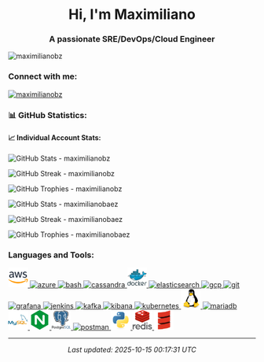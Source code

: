 <h1 align="center">Hi, I'm Maximiliano</h1>
<h3 align="center">A passionate SRE/DevOps/Cloud Engineer</h3>

<p align="left"> <img src="https://komarev.com/ghpvc/?username=maximilianobz&label=Profile%20views&color=0e75b6&style=flat" alt="maximilianobz" /> </p>

<h3 align="left">Connect with me:</h3>
<p align="left">
<a href="https://linkedin.com/in/maximiliano-baez-70a57983" target="blank"><img align="center" src="https://raw.githubusercontent.com/rahuldkjain/github-profile-readme-generator/master/src/images/icons/Social/linked-in-alt.svg" alt="maximilianobz" height="30" width="40" /></a>
</p>

<h3 align="left">📊 GitHub Statistics:</h3>

<h4 align="left">📈 Individual Account Stats:</h4>

<p align="left">
  <img src="https://github-readme-stats.vercel.app/api?username=maximilianobz&show_icons=true&theme=gradient&hide_border=true&include_all_commits=true&count_private=true&token=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" alt="GitHub Stats - maximilianobz" />
</p>

<p align="left">
  <img src="https://github-readme-streak-stats.herokuapp.com/?user=maximilianobz&theme=gradient&hide_border=true&token=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" alt="GitHub Streak - maximilianobz" />
</p>

<p align="left">
  <img src="https://github-profile-trophy.vercel.app/?username=maximilianobz&theme=gradient&no-frame=true&no-bg=false&margin-w=4" alt="GitHub Trophies - maximilianobz" />
</p>

<p align="left">
  <img src="https://github-readme-stats.vercel.app/api?username=maximilianobaez&show_icons=true&theme=gradient&hide_border=true&include_all_commits=true&count_private=true&token=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" alt="GitHub Stats - maximilianobaez" />
</p>

<p align="left">
  <img src="https://github-readme-streak-stats.herokuapp.com/?user=maximilianobaez&theme=gradient&hide_border=true&token=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" alt="GitHub Streak - maximilianobaez" />
</p>

<p align="left">
  <img src="https://github-profile-trophy.vercel.app/?username=maximilianobaez&theme=gradient&no-frame=true&no-bg=false&margin-w=4" alt="GitHub Trophies - maximilianobaez" />
</p>

<h3 align="left">Languages and Tools:</h3>
<p align="left"> <a href="https://aws.amazon.com" target="_blank" rel="noreferrer"> <img src="https://raw.githubusercontent.com/devicons/devicon/master/icons/amazonwebservices/amazonwebservices-original-wordmark.svg" alt="aws" width="40" height="40"/> </a> <a href="https://azure.microsoft.com/en-in/" target="_blank" rel="noreferrer"> <img src="https://www.vectorlogo.zone/logos/microsoft_azure/microsoft_azure-icon.svg" alt="azure" width="40" height="40"/> </a> <a href="https://www.gnu.org/software/bash/" target="_blank" rel="noreferrer"> <img src="https://www.vectorlogo.zone/logos/gnu_bash/gnu_bash-icon.svg" alt="bash" width="40" height="40"/> </a> <a href="https://cassandra.apache.org/" target="_blank" rel="noreferrer"> <img src="https://www.vectorlogo.zone/logos/apache_cassandra/apache_cassandra-icon.svg" alt="cassandra" width="40" height="40"/> </a> <a href="https://www.docker.com/" target="_blank" rel="noreferrer"> <img src="https://raw.githubusercontent.com/devicons/devicon/master/icons/docker/docker-original-wordmark.svg" alt="docker" width="40" height="40"/> </a> <a href="https://www.elastic.co" target="_blank" rel="noreferrer"> <img src="https://www.vectorlogo.zone/logos/elastic/elastic-icon.svg" alt="elasticsearch" width="40" height="40"/> </a> <a href="https://cloud.google.com" target="_blank" rel="noreferrer"> <img src="https://www.vectorlogo.zone/logos/google_cloud/google_cloud-icon.svg" alt="gcp" width="40" height="40"/> </a> <a href="https://git-scm.com/" target="_blank" rel="noreferrer"> <img src="https://www.vectorlogo.zone/logos/git-scm/git-scm-icon.svg" alt="git" width="40" height="40"/> </a> <a href="https://grafana.com" target="_blank" rel="noreferrer"> <img src="https://www.vectorlogo.zone/logos/grafana/grafana-icon.svg" alt="grafana" width="40" height="40"/> </a> <a href="https://www.jenkins.io" target="_blank" rel="noreferrer"> <img src="https://www.vectorlogo.zone/logos/jenkins/jenkins-icon.svg" alt="jenkins" width="40" height="40"/> </a> <a href="https://kafka.apache.org/" target="_blank" rel="noreferrer"> <img src="https://www.vectorlogo.zone/logos/apache_kafka/apache_kafka-icon.svg" alt="kafka" width="40" height="40"/> </a> <a href="https://www.elastic.co/kibana" target="_blank" rel="noreferrer"> <img src="https://www.vectorlogo.zone/logos/elasticco_kibana/elasticco_kibana-icon.svg" alt="kibana" width="40" height="40"/> </a> <a href="https://kubernetes.io" target="_blank" rel="noreferrer"> <img src="https://www.vectorlogo.zone/logos/kubernetes/kubernetes-icon.svg" alt="kubernetes" width="40" height="40"/> </a> <a href="https://www.linux.org/" target="_blank" rel="noreferrer"> <img src="https://raw.githubusercontent.com/devicons/devicon/master/icons/linux/linux-original.svg" alt="linux" width="40" height="40"/> </a> <a href="https://mariadb.org/" target="_blank" rel="noreferrer"> <img src="https://www.vectorlogo.zone/logos/mariadb/mariadb-icon.svg" alt="mariadb" width="40" height="40"/> </a> <a href="https://www.mysql.com/" target="_blank" rel="noreferrer"> <img src="https://raw.githubusercontent.com/devicons/devicon/master/icons/mysql/mysql-original-wordmark.svg" alt="mysql" width="40" height="40"/> </a> <a href="https://www.nginx.com" target="_blank" rel="noreferrer"> <img src="https://raw.githubusercontent.com/devicons/devicon/master/icons/nginx/nginx-original.svg" alt="nginx" width="40" height="40"/> </a> <a href="https://www.postgresql.org" target="_blank" rel="noreferrer"> <img src="https://raw.githubusercontent.com/devicons/devicon/master/icons/postgresql/postgresql-original-wordmark.svg" alt="postgresql" width="40" height="40"/> </a> <a href="https://postman.com" target="_blank" rel="noreferrer"> <img src="https://www.vectorlogo.zone/logos/getpostman/getpostman-icon.svg" alt="postman" width="40" height="40"/> </a> <a href="https://www.python.org" target="_blank" rel="noreferrer"> <img src="https://raw.githubusercontent.com/devicons/devicon/master/icons/python/python-original.svg" alt="python" width="40" height="40"/> </a> <a href="https://redis.io" target="_blank" rel="noreferrer"> <img src="https://raw.githubusercontent.com/devicons/devicon/master/icons/redis/redis-original-wordmark.svg" alt="redis" width="40" height="40"/> </a> <a href="https://www.scala-lang.org" target="_blank" rel="noreferrer"> <img src="https://raw.githubusercontent.com/devicons/devicon/master/icons/scala/scala-original.svg" alt="scala" width="40" height="40"/> </a> </p>


---

<p align="center">
  <i>Last updated: 2025-10-15 00:17:31 UTC</i>
</p>
